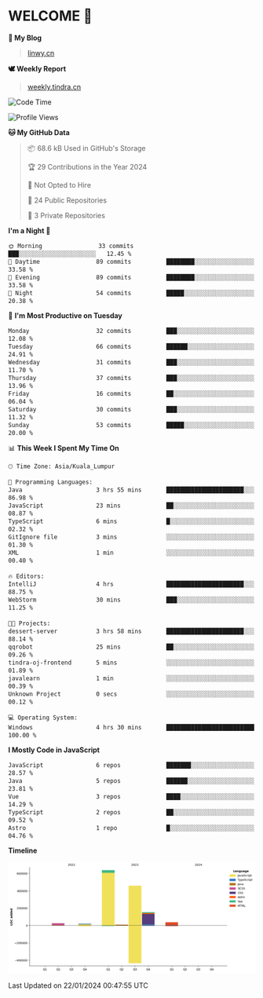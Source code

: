 # WELCOME 👋

**🐶 My Blog**
> [linwy.cn](linwy.cn)

**🕊️ Weekly Report**
> [weekly.tindra.cn](weekly.tindra.cn)
<!--START_SECTION:waka-->
![Code Time](http://img.shields.io/badge/Code%20Time-795%20hrs%2058%20mins-blue)

![Profile Views](http://img.shields.io/badge/Profile%20Views-0-blue)

**🐱 My GitHub Data** 

> 📦 68.6 kB Used in GitHub's Storage 
 > 
> 🏆 29 Contributions in the Year 2024
 > 
> 🚫 Not Opted to Hire
 > 
> 📜 24 Public Repositories 
 > 
> 🔑 3 Private Repositories 
 > 
**I'm a Night 🦉** 

```text
🌞 Morning                33 commits          ███░░░░░░░░░░░░░░░░░░░░░░   12.45 % 
🌆 Daytime                89 commits          ████████░░░░░░░░░░░░░░░░░   33.58 % 
🌃 Evening                89 commits          ████████░░░░░░░░░░░░░░░░░   33.58 % 
🌙 Night                  54 commits          █████░░░░░░░░░░░░░░░░░░░░   20.38 % 
```
📅 **I'm Most Productive on Tuesday** 

```text
Monday                   32 commits          ███░░░░░░░░░░░░░░░░░░░░░░   12.08 % 
Tuesday                  66 commits          ██████░░░░░░░░░░░░░░░░░░░   24.91 % 
Wednesday                31 commits          ███░░░░░░░░░░░░░░░░░░░░░░   11.70 % 
Thursday                 37 commits          ███░░░░░░░░░░░░░░░░░░░░░░   13.96 % 
Friday                   16 commits          ██░░░░░░░░░░░░░░░░░░░░░░░   06.04 % 
Saturday                 30 commits          ███░░░░░░░░░░░░░░░░░░░░░░   11.32 % 
Sunday                   53 commits          █████░░░░░░░░░░░░░░░░░░░░   20.00 % 
```


📊 **This Week I Spent My Time On** 

```text
🕑︎ Time Zone: Asia/Kuala_Lumpur

💬 Programming Languages: 
Java                     3 hrs 55 mins       ██████████████████████░░░   86.98 % 
JavaScript               23 mins             ██░░░░░░░░░░░░░░░░░░░░░░░   08.87 % 
TypeScript               6 mins              █░░░░░░░░░░░░░░░░░░░░░░░░   02.32 % 
GitIgnore file           3 mins              ░░░░░░░░░░░░░░░░░░░░░░░░░   01.30 % 
XML                      1 min               ░░░░░░░░░░░░░░░░░░░░░░░░░   00.40 % 

🔥 Editors: 
IntelliJ                 4 hrs               ██████████████████████░░░   88.75 % 
WebStorm                 30 mins             ███░░░░░░░░░░░░░░░░░░░░░░   11.25 % 

🐱‍💻 Projects: 
dessert-server           3 hrs 58 mins       ██████████████████████░░░   88.14 % 
qqrobot                  25 mins             ██░░░░░░░░░░░░░░░░░░░░░░░   09.26 % 
tindra-oj-frontend       5 mins              ░░░░░░░░░░░░░░░░░░░░░░░░░   01.89 % 
javalearn                1 min               ░░░░░░░░░░░░░░░░░░░░░░░░░   00.39 % 
Unknown Project          0 secs              ░░░░░░░░░░░░░░░░░░░░░░░░░   00.12 % 

💻 Operating System: 
Windows                  4 hrs 30 mins       █████████████████████████   100.00 % 
```

**I Mostly Code in JavaScript** 

```text
JavaScript               6 repos             ███████░░░░░░░░░░░░░░░░░░   28.57 % 
Java                     5 repos             ██████░░░░░░░░░░░░░░░░░░░   23.81 % 
Vue                      3 repos             ████░░░░░░░░░░░░░░░░░░░░░   14.29 % 
TypeScript               2 repos             ██░░░░░░░░░░░░░░░░░░░░░░░   09.52 % 
Astro                    1 repo              █░░░░░░░░░░░░░░░░░░░░░░░░   04.76 % 
```



**Timeline**

![Lines of Code chart](https://raw.githubusercontent.com/rieraa/rieraa/main/assets/bar_graph.png)


 Last Updated on 22/01/2024 00:47:55 UTC
<!--END_SECTION:waka-->
